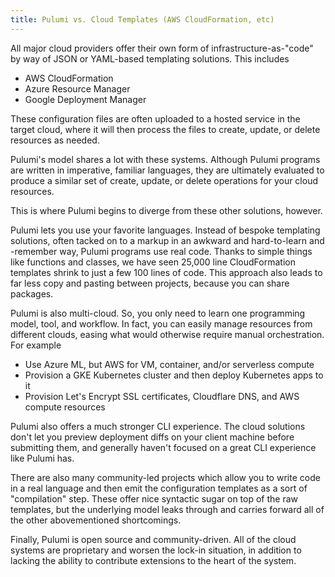 ```yaml
---
title: Pulumi vs. Cloud Templates (AWS CloudFormation, etc)
---
```


All major cloud providers offer their own form of infrastructure-as-"code" by way of JSON or YAML-based templating
solutions. This includes

* AWS CloudFormation
* Azure Resource Manager
* Google Deployment Manager

These configuration files are often uploaded to a hosted service in the target cloud, where it will then process the
files to create, update, or delete resources as needed.

Pulumi's model shares a lot with these systems. Although Pulumi programs are written in imperative, familiar languages,
they are ultimately evaluated to produce a similar set of create, update, or delete operations for your cloud resources.

This is where Pulumi begins to diverge from these other solutions, however.

Pulumi lets you use your favorite languages. Instead of bespoke templating solutions, often tacked on to a markup
in an awkward and hard-to-learn and -remember way, Pulumi programs use real code. Thanks to simple things like
functions and classes, we have seen 25,000 line CloudFormation templates shrink to just a few 100 lines of code.
This approach also leads to far less copy and pasting between projects, because you can share packages.

Pulumi is also multi-cloud. So, you only need to learn one programming model, tool, and workflow. In fact, you can
easily manage resources from different clouds, easing what would otherwise require manual orchestration. For example

* Use Azure ML, but AWS for VM, container, and/or serverless compute
* Provision a GKE Kubernetes cluster and then deploy Kubernetes apps to it
* Provision Let's Encrypt SSL certificates, Cloudflare DNS, and AWS compute resources

Pulumi also offers a much stronger CLI experience. The cloud solutions don't let you preview deployment diffs on
your client machine before submitting them, and generally haven't focused on a great CLI experience like Pulumi has.

There are also many community-led projects which allow you to write code in a real language and then emit the
configuration templates as a sort of "compilation" step. These offer nice syntactic sugar on top of the raw
templates, but the underlying model leaks through and carries forward all of the other abovementioned shortcomings.

Finally, Pulumi is open source and community-driven. All of the cloud systems are proprietary and worsen the
lock-in situation, in addition to lacking the ability to contribute extensions to the heart of the system.
